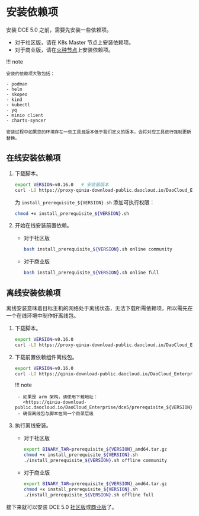 # 安装依赖项

安装 DCE 5.0 之前，需要先安装一些依赖项。

- 对于社区版，请在 K8s Master 节点上安装依赖项。
- 对于商业版，请在[火种节点](./commercial/deploy-arch.md)上安装依赖项。

!!! note

    安装的依赖项大致包括：

    - podman
    - helm
    - skopeo
    - kind
    - kubectl
    - yq
    - minio client
    - charts-syncer
    
    安装过程中如果您的环境存在一些工具且版本低于我们定义的版本，会将对应工具进行强制更新替换。

## 在线安装依赖项

1. 下载脚本。

    ```bash
    export VERSION=v0.16.0   # 安装器版本
    curl -LO https://proxy-qiniu-download-public.daocloud.io/DaoCloud_Enterprise/dce5/install_prerequisite_${VERSION}.sh
    ```

    为 `install_prerequisite_${VERSION}.sh` 添加可执行权限：

    ```bash
    chmod +x install_prerequisite_${VERSION}.sh
    ```

2. 开始在线安装前置依赖。

    - 对于社区版

        ```bash
        bash install_prerequisite_${VERSION}.sh online community
        ```

    - 对于商业版

        ```bash
        bash install_prerequisite_${VERSION}.sh online full
        ```

## 离线安装依赖项

离线安装意味着目标主机的网络处于离线状态，无法下载所需依赖项，所以需先在一个在线环境中制作好离线包。

1. 下载脚本。

    ```bash
    export VERSION=v0.16.0
    curl -LO https://proxy-qiniu-download-public.daocloud.io/DaoCloud_Enterprise/dce5/install_prerequisite_${VERSION}.sh
    ```

2. 下载前置依赖组件离线包。

    ```bash
    export VERSION=v0.16.0
    curl -LO https://qiniu-download-public.daocloud.io/DaoCloud_Enterprise/dce5/prerequisite_${VERSION}_amd64.tar.gz
    ```

    !!! note

        - 如果是 arm 架构，请使用下载地址：
          <https://qiniu-download-public.daocloud.io/DaoCloud_Enterprise/dce5/prerequisite_${VERSION}_arm64.tar.gz>
        - 确保离线包与脚本在同一个目录层级

3. 执行离线安装。

    - 对于社区版

        ```bash
        export BINARY_TAR=prerequisite_${VERSION}_amd64.tar.gz
        chmod +x install_prerequisite_${VERSION}.sh
        ./install_prerequisite_${VERSION}.sh offline community
        ```

    - 对于商业版

        ```bash
        export BINARY_TAR=prerequisite_${VERSION}_amd64.tar.gz
        chmod +x install_prerequisite_${VERSION}.sh
        ./install_prerequisite_${VERSION}.sh offline full
        ```

接下来就可以安装 DCE 5.0 [社区版](community/resources.md)或[商业版](commercial/deploy-requirements.md)了。
